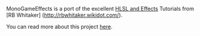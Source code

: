 MonoGameEffects is a port of the excellent [HLSL and Effects](http://rbwhitaker.wikidot.com/hlsl-tutorials) Tutorials from [RB Whitaker] (http://rbwhitaker.wikidot.com/).

You can read more about this project [here](http://kgiannakakis.github.io/MonoGameEffects/).